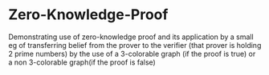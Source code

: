 # Zero-Knowledge-Proof
Demonstrating use of zero-knowledge proof and its application by a small eg of transferring belief from the prover to the verifier (that prover is holding 2 prime numbers) by the use of a 3-colorable graph (if the proof is true) or a non 3-colorable graph(if the proof is false)
